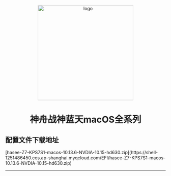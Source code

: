<p align="center">
<img src="https://ws2.sinaimg.cn/large/9f1137b1gy1g1hg3epia2j20n505jt9q.jpg" width="300px" alt="logo">
<h1 align="center">神舟战神蓝天macOS全系列</h1>
<p align="center">
<h2>配置文件下载地址</h2>
[hasee-Z7-KPS7S1-macos-10.13.6-NVDIA-10.15-hd630.zip](https://shell-1251486450.cos.ap-shanghai.myqcloud.com/EFI/hasee-Z7-KPS7S1-macos-10.13.6-NVDIA-10.15-hd630.zip)
<hr/>
